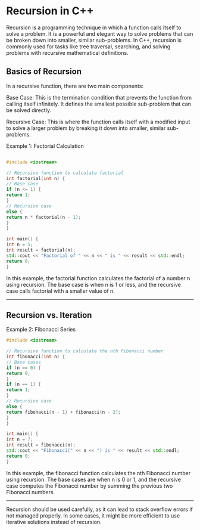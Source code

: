 
# Recursion in C++
Recursion is a programming technique in which a function calls itself to solve a problem. It is a powerful and elegant way to solve problems that can be broken down into smaller, similar sub-problems. In C++, recursion is commonly used for tasks like tree traversal, searching, and solving problems with recursive mathematical definitions.

## Basics of Recursion
In a recursive function, there are two main components:

Base Case: This is the termination condition that prevents the function from calling itself infinitely. It defines the smallest possible sub-problem that can be solved directly.

Recursive Case: This is where the function calls itself with a modified input to solve a larger problem by breaking it down into smaller, similar sub-problems.

Example 1: Factorial Calculation
```cpp

#include <iostream>

// Recursive function to calculate factorial
int factorial(int n) {
// Base case
if (n <= 1) {
return 1;
}
// Recursive case
else {
return n * factorial(n - 1);
}
}

int main() {
int n = 5;
int result = factorial(n);
std::cout << "Factorial of " << n << " is " << result << std::endl;
return 0;
}
```

In this example, the factorial function calculates the factorial of a number n using recursion. The base case is when n is 1 or less, and the recursive case calls factorial with a smaller value of n.
___

## Recursion vs. Iteration
Example 2: Fibonacci Series
```cpp
#include <iostream>

// Recursive function to calculate the nth Fibonacci number
int fibonacci(int n) {
// Base cases
if (n == 0) {
return 0;
}
if (n == 1) {
return 1;
}
// Recursive case
else {
return fibonacci(n - 1) + fibonacci(n - 2);
}
}

int main() {
int n = 7;
int result = fibonacci(n);
std::cout << "Fibonacci(" << n << ") is " << result << std::endl;
return 0;
}
```
In this example, the fibonacci function calculates the nth Fibonacci number using recursion. The base cases are when n is 0 or 1, and the recursive case computes the Fibonacci number by summing the previous two Fibonacci numbers.
___


Recursion should be used carefully, as it can lead to stack overflow errors if not managed properly. In some cases, it might be more efficient to use iterative solutions instead of recursion.